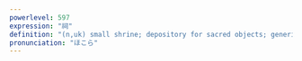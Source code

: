 ```yaml
---
powerlevel: 597
expression: "祠"
definition: "(n,uk) small shrine; depository for sacred objects; generic term for shrine"
pronunciation: "ほこら"
---
```


